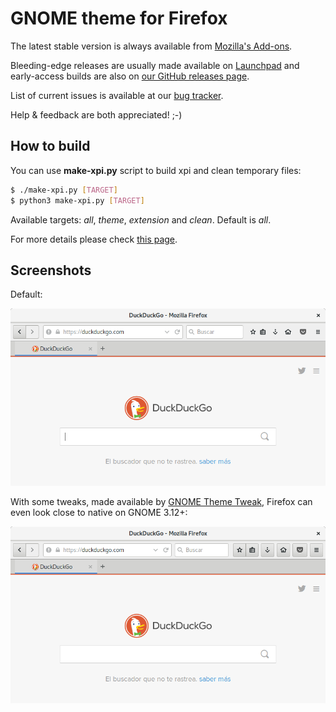 # GNOME theme for Firefox

The latest stable version is always available from [Mozilla's Add-ons](https://addons.mozilla.org/firefox/addon/adwaita/).

Bleeding-edge releases are usually made available on [Launchpad](https://launchpad.net/gnome-integration/firefox-gnome/firefox-gnome-releases) and early-access builds are also on [our GitHub releases page](https://github.com/gnome-integration-team/firefox-gnome/releases).

List of current issues is available at our [bug tracker](https://github.com/gnome-integration-team/firefox-gnome/issues).

Help & feedback are both appreciated! ;-)

## How to build

You can use __make-xpi.py__ script to build xpi and clean temporary files:

```Bash
$ ./make-xpi.py [TARGET]
$ python3 make-xpi.py [TARGET]
```

Available targets: _all_, _theme_, _extension_ and _clean_. Default is _all_.

For more details please check [this page](https://github.com/seleznev/firefox-complete-theme-build-system#firefox-complete-theme-build-system).

## Screenshots

Default:

![Screenshot: default](screenshots/screenshot-theme.png)

With some tweaks, made available by [GNOME Theme Tweak](https://addons.mozilla.org/firefox/addon/gnome-theme-tweak/), Firefox can even look close to native on GNOME 3.12+:

![Screenshot with tweaks](screenshots/screenshot-tweaks.png)
